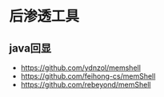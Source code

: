 

# 后渗透工具



## java回显

- https://github.com/ydnzol/memshell
- https://github.com/feihong-cs/memShell
- https://github.com/rebeyond/memShell

